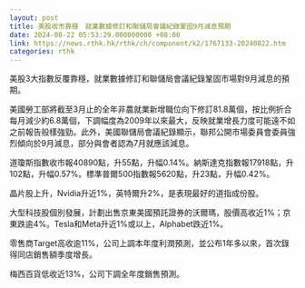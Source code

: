 ```yaml
---
layout: post
title: 美股收市靠穩　就業數據修訂和聯儲局會議紀錄鞏固9月減息預期
date: 2024-08-22 05:53:29.000000000 +08:00
link: https://news.rthk.hk/rthk/ch/component/k2/1767133-20240822.htm
categories: rthk
---
```


美股3大指數反覆靠穩，就業數據修訂和聯儲局會議紀錄鞏固市場對9月減息的預期。

美國勞工部將截至3月止的全年非農就業新增職位向下修訂81.8萬個，按比例折合每月減少約6.8萬個，下調幅度為2009年以來最大，反映就業增長力度可能遠不如之前報告般樣強勁。此外，美國聯儲局會議紀錄顯示，聯邦公開市場委員會委員強烈傾向於9月減息，部分與會者認為7月就應該減息。

道瓊斯指數收市報40890點，升55點，升幅0.14%。納斯達克指數報17918點，升102點，升幅0.57%。標準普爾500指數報5620點，升23點，升幅0.42%。

晶片股上升，Nvidia升近1%，英特爾升2%，是表現最好的道指成份股。

大型科技股個別發展，計劃出售京東美國預託證券的沃爾瑪，股價高收近1%；京東跌逾4%。Tesla和Meta升近1%或以上，Alphabet跌近1%。

零售商Target高收逾11%，公司上調本年度利潤預測，並公布1年多以來，首次錄得同店銷售額季度增長。

梅西百貨低收近13%，公司下調全年度銷售預測。
